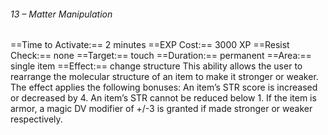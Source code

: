 ###### 13 – Matter Manipulation
==Time to Activate:== 2 minutes
==EXP Cost:== 3000 XP
==Resist Check:== none
==Target:== touch
==Duration:== permanent
==Area:== single item
==Effect:== change structure
This ability allows the user to rearrange the molecular structure of an item to make it stronger or weaker. The effect applies the following bonuses: An item’s STR score is increased or decreased by 4. An item’s STR cannot be reduced below 1. If the item is armor, a magic DV modifier of +/-3 is granted if made stronger or weaker respectively.
